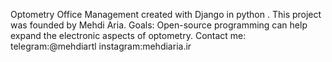 Optometry Office Management created with Django in python .
This project was founded by Mehdi Aria.
Goals:
Open-source programming can help expand the electronic aspects of optometry.</break>
Contact me:
telegram:@mehdiartl
instagram:mehdiaria.ir

